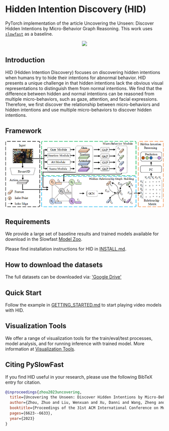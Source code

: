 # Hidden Intention Discovery (HID)

PyTorch implementation of the article Uncovering the Unseen: Discover Hidden Intentions by Micro-Behavior Graph Reasoning. This work uses [`slowfast`](https://github.com/facebookresearch/SlowFast) as a baseline.

<div align="center">
  <img src="demo/ava_demo.gif" width="600px"/>
</div>

## Introduction

HID (Hidden Intention Discovery) focuses on discovering hidden intentions when humans try to hide their intentions for abnormal behavior. HID presents a unique challenge in that hidden intentions lack the obvious visual representations to distinguish them from normal intentions. We find that the difference between hidden and normal intentions can be reasoned from multiple micro-behaviors, such as gaze, attention, and facial expressions. Therefore, we first discover the relationship between micro-behaviors and hidden intentions and use multiple micro-behaviors to discover hidden intentions.

## Framework
 <picture>
  <source media="(prefers-color-scheme: dark)" srcset="https://github.com/51cloud/HID/blob/main/image/framework.png">
  <source media="(prefers-color-scheme: light)" srcset="https://github.com/51cloud/HID/blob/main/image/framework.png">
  <img alt="Shows an illustrated sun in light mode and a moon with stars in dark mode." src="https://github.com/51cloud/HID/blob/main/image/framework.png">
</picture>

## Requirements
We provide a large set of baseline results and trained models available for download in the Slowfast [Model Zoo](MODEL_ZOO.md).

Please find installation instructions for HID in [INSTALL.md](INSTALL.md). 

## How to download the datasets
The full datasets can be downloaded via: 
['Google Drive'](https://drive.google.com/drive/folders/1Yumk_BocNC7E64NekdPfT0nme5BX66g9?usp=sharing)

## Quick Start

Follow the example in [GETTING_STARTED.md](GETTING_STARTED.md) to start playing video models with HID.

## Visualization Tools

We offer a range of visualization tools for the train/eval/test processes, model analysis, and for running inference with trained model.
More information at [Visualization Tools](VISUALIZATION_TOOLS.md).

## Citing PySlowFast
If you find HID useful in your research, please use the following BibTeX entry for citation.
```BibTeX
@inproceedings{zhou2023uncovering,
  title={Uncovering the Unseen: Discover Hidden Intentions by Micro-Behavior Graph Reasoning},
  author={Zhou, Zhuo and Liu, Wenxuan and Xu, Danni and Wang, Zheng and Zhao, Jian},
  booktitle={Proceedings of the 31st ACM International Conference on Multimedia},
  pages={6623--6633},
  year={2023}
}
